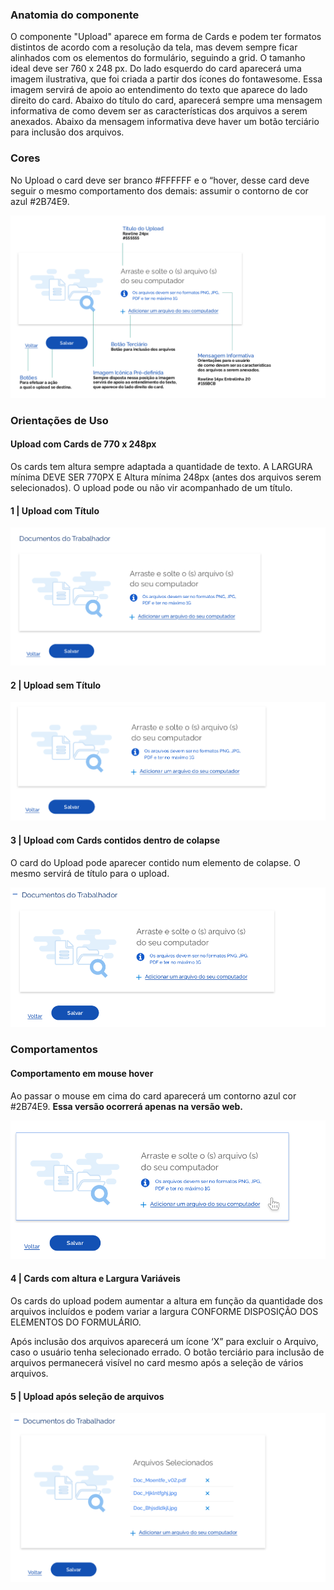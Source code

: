 ### Anatomia do componente

O componente "Upload" aparece em forma de Cards e podem ter formatos distintos de acordo com a resolução da tela, mas devem sempre ficar alinhados com os elementos do formulário, seguindo a grid. O tamanho ideal deve ser 760 x 248 px.
Do lado esquerdo do card aparecerá uma imagem ilustrativa, que foi criada a partir dos ícones do fontawesome. Essa imagem servirá de apoio ao entendimento do texto que aparece do lado direito do card.
Abaixo do título do card, aparecerá sempre uma mensagem informativa de como devem ser as características dos arquivos a serem anexados.
Abaixo da mensagem informativa deve haver um botão terciário para inclusão dos arquivos.

### Cores

No Upload o card deve ser branco #FFFFFF e o “hover, desse card deve seguir o mesmo comportamento dos demais: assumir o contorno de cor azul #2B74E9.

![Upload_Cores](../../assets/images/components_img/upload/Upload_Cores.png)

### Orientações de Uso

#### Upload com Cards de 770 x 248px

Os cards tem altura sempre adaptada a quantidade de texto. A LARGURA mínima DEVE SER 770PX E Altura mínima 248px (antes dos arquivos serem selecionados).
O upload pode ou não vir acompanhado de um título.

#### 1 | Upload com Título

![Upload_Titulo](../../assets/images/components_img/upload/Upload_Titulo.png)

#### 2 | Upload sem Título

![Upload_sem_TItulo](../../assets/images/components_img/upload/Upload_sem_TItulo.png)

#### 3 | Upload com Cards contidos dentro de colapse

O card do Upload pode aparecer contido num elemento de colapse. O mesmo servirá de título para o upload.

![Upload_Cards_Colapse](../../assets/images/components_img/upload/Upload_Cards_Colapse.png)

<!-- #### 3 | Upload Contido no Colapse

![Upload_Colapse](../../assets/images/components_img/upload/Upload_Colapse.png) -->

### Comportamentos

#### Comportamento em mouse hover

Ao passar o mouse em cima do card aparecerá um contorno azul cor #2B74E9.
**Essa versão ocorrerá apenas na versão web.**

![Upload_Hover](../../assets/images/components_img/upload/Upload_Hover.png)

#### 4 | Cards com altura e Largura Variáveis

Os cards do upload podem aumentar a altura em função da quantidade dos arquivos incluídos e podem variar a largura CONFORME DISPOSIÇÃO DOS ELEMENTOS DO FORMULÁRIO.

Após inclusão dos arquivos aparecerá um ícone ‘X” para excluir o Arquivo, caso o usuário tenha selecionado errado. O botão terciário para inclusão de arquivos permanecerá visível no card mesmo após a seleção de vários arquivos.

#### 5 | Upload após seleção de arquivos

![Upload_Seleção_Arquivo](../../assets/images/components_img/upload/Upload_Seleção_Arquivo.png)
